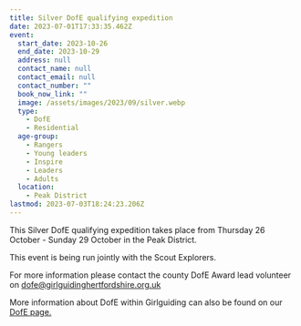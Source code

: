 ```yaml
---
title: Silver DofE qualifying expedition
date: 2023-07-01T17:33:35.462Z
event:
  start_date: 2023-10-26
  end_date: 2023-10-29
  address: null
  contact_name: null
  contact_email: null
  contact_number: ""
  book_now_link: ""
  image: /assets/images/2023/09/silver.webp
  type:
    - DofE
    - Residential
  age-group:
    - Rangers
    - Young leaders
    - Inspire
    - Leaders
    - Adults
  location:
    - Peak District
lastmod: 2023-07-03T18:24:23.206Z
---
```

This Silver DofE qualifying expedition takes place from Thursday 26 October - Sunday 29 October in the Peak District.

This event is being run jointly with the Scout Explorers.

For more information please contact the county DofE Award lead volunteer on <dofe@girlguidinghertfordshire.org.uk>

More information about DofE within Girlguiding can also be found on our [DofE page.](/youth-opportunities/dofe/)
